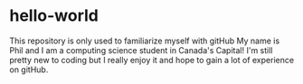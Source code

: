 # hello-world
This repository is only used to familiarize myself with gitHub
My name is Phil and I am a computing science student in Canada's Capital! I'm still pretty new to coding but I really enjoy it and hope
to gain a lot of experience on gitHub. 
